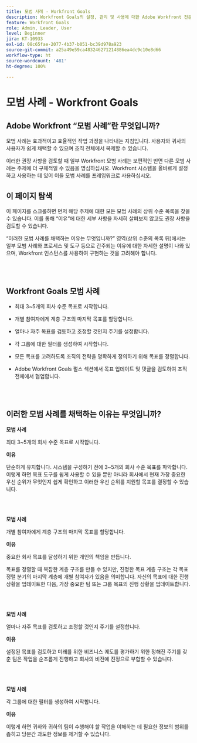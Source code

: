 ```yaml
---
title: 모범 사례 - Workfront Goals
description: Workfront Goals의 설정, 관리 및 사용에 대한 Adobe Workfront 전문가의 모범 사례 권장 사항을 살펴봅니다.
feature: Workfront Goals
role: Admin, Leader, User
level: Beginner
jira: KT-10933
exl-id: 08c65fae-2077-4b37-b051-bc39d978a923
source-git-commit: a25a49e59ca483246271214886ea4dc9c10e8d66
workflow-type: ht
source-wordcount: '481'
ht-degree: 100%

---
```


# 모범 사례 - Workfront Goals

## Adobe Workfront “모범 사례”란 무엇입니까?

모범 사례는 효과적이고 효율적인 작업 과정을 나타내는 지침입니다. 사용자와 귀사의 사용자가 쉽게 채택할 수 있으며 조직 전체에서 복제할 수 있습니다.

이러한 권장 사항을 검토할 때 일부 Workfront 모범 사례는 보편적인 반면 다른 모범 사례는 주제에 더 구체적일 수 있음을 명심하십시오. Workfront 시스템을 올바르게 설정하고 사용하는 데 있어 이들 모범 사례를 프레임워크로 사용하십시오.

## 이 페이지 탐색

이 페이지를 스크롤하면 먼저 해당 주제에 대한 모든 모범 사례의 상위 수준 목록을 찾을 수 있습니다. 이를 통해 “이유”에 대한 세부 사항을 자세히 살펴보지 않고도 권장 사항을 검토할 수 있습니다.

“이러한 모범 사례를 채택하는 이유는 무엇입니까?” 영역(상위 수준의 목록 뒤)에서는 일부 모범 사례와 프로세스 및 도구 등으로 간주되는 이유에 대한 자세한 설명이 나와 있으며, Workfront 인스턴스를 사용하여 구현하는 것을 고려해야 합니다.

</br>
</br>


## Workfront Goals 모범 사례

* 최대 3~5개의 회사 수준 목표로 시작합니다.

* 개별 참여자에게 계층 구조의 마지막 목표를 할당합니다.

* 얼마나 자주 목표를 검토하고 조정할 것인지 주기를 설정합니다.

* 각 그룹에 대한 필터를 생성하여 시작합니다.

* 모든 목표를 고려하도록 조직의 전략을 명확하게 정의하기 위해 목표를 정렬합니다.

* Adobe Workfront Goals 펄스 섹션에서 목표 업데이트 및 댓글을 검토하여 조직 전체에서 협업합니다.

</br>
</br>

## 이러한 모범 사례를 채택하는 이유는 무엇입니까?

**모범 사례**

최대 3~5개의 회사 수준 목표로 시작합니다.



**이유**

단순하게 유지합니다. 시스템을 구성하기 전에 3~5개의 회사 수준 목표를 파악합니다. 이렇게 하면 목표 도구를 쉽게 사용할 수 있을 뿐만 아니라 회사에서 현재 가장 중요한 우선 순위가 무엇인지 쉽게 확인하고 이러한 우선 순위를 지원할 목표를 결정할 수 있습니다.

</br>
</br>

**모범 사례**

개별 참여자에게 계층 구조의 마지막 목표를 할당합니다.



**이유**

중요한 회사 목표를 달성하기 위한 개인의 책임을 만듭니다.



목표를 정렬할 때 복잡한 계층 구조를 만들 수 있지만, 진정한 목표 계층 구조는 각 목표 정렬 분기의 마지막 계층에 개별 참여자가 있음을 의미합니다. 자신의 목표에 대한 진행 상황을 업데이트한 다음, 가장 중요한 팀 또는 그룹 목표의 진행 상황을 업데이트합니다.

</br>
</br>


**모범 사례**

얼마나 자주 목표를 검토하고 조정할 것인지 주기를 설정합니다.



**이유**

설정된 목표를 검토하고 미래를 위한 비즈니스 궤도를 평가하기 위한 정해진 주기를 갖춘 팀은 작업을 순조롭게 진행하고 회사의 비전에 진정으로 부합할 수 있습니다.


</br>
</br>

**모범 사례**

각 그룹에 대한 필터를 생성하여 시작합니다.



**이유**

이렇게 하면 귀하와 귀하의 팀이 수행해야 할 작업을 이해하는 데 필요한 정보의 범위를 좁히고 당분간 과도한 정보를 제거할 수 있습니다.
